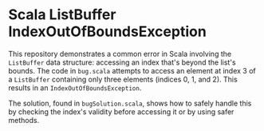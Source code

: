 # Scala ListBuffer IndexOutOfBoundsException

This repository demonstrates a common error in Scala involving the `ListBuffer` data structure: accessing an index that's beyond the list's bounds.  The code in `bug.scala` attempts to access an element at index 3 of a `ListBuffer` containing only three elements (indices 0, 1, and 2).  This results in an `IndexOutOfBoundsException`.

The solution, found in `bugSolution.scala`, shows how to safely handle this by checking the index's validity before accessing it or by using safer methods.